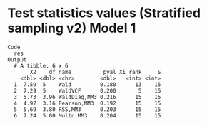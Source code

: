 # Test statistics values (Stratified sampling v2) Model 1

    Code
      res
    Output
      # A tibble: 6 x 6
           X2    df name          pval Xi_rank     S
        <dbl> <dbl> <chr>        <dbl>   <int> <int>
      1  7.59  5    Wald         0.180      13    15
      2  7.29  5    WaldVCF      0.200       5    15
      3  5.73  3.96 WaldDiag,MM3 0.216      15    15
      4  4.97  3.16 Pearson,MM3  0.192      15    15
      5  5.69  3.80 RSS,MM3      0.203      15    15
      6  7.24  5.00 Multn,MM3    0.204      15    15

